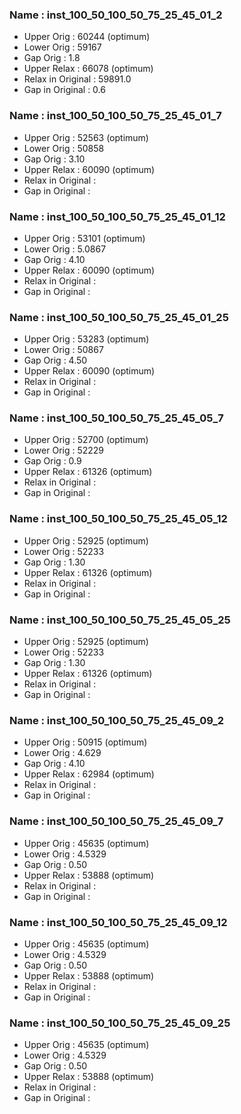 ### Name : inst_100_50_100_50_75_25_45_01_2
- Upper Orig : 60244 (optimum)
- Lower Orig : 59167
- Gap Orig : 1.8
- Upper Relax : 66078 (optimum)
- Relax in Original : 59891.0
- Gap in Original : 0.6

### Name : inst_100_50_100_50_75_25_45_01_7
- Upper Orig : 52563 (optimum)
- Lower Orig : 50858
- Gap Orig : 3.10
- Upper Relax : 60090 (optimum)
- Relax in Original : 
- Gap in Original : 

### Name : inst_100_50_100_50_75_25_45_01_12
- Upper Orig : 53101 (optimum)
- Lower Orig : 5.0867
- Gap Orig : 4.10
- Upper Relax : 60090 (optimum)
- Relax in Original : 
- Gap in Original : 

### Name : inst_100_50_100_50_75_25_45_01_25
- Upper Orig : 53283 (optimum)
- Lower Orig : 50867
- Gap Orig : 4.50
- Upper Relax : 60090 (optimum)
- Relax in Original : 
- Gap in Original :

### Name : inst_100_50_100_50_75_25_45_05_7
- Upper Orig : 52700 (optimum)
- Lower Orig : 52229
- Gap Orig : 0.9
- Upper Relax : 61326 (optimum)
- Relax in Original : 
- Gap in Original :

### Name : inst_100_50_100_50_75_25_45_05_12
- Upper Orig : 52925 (optimum)
- Lower Orig : 52233
- Gap Orig : 1.30
- Upper Relax : 61326 (optimum)
- Relax in Original : 
- Gap in Original :

### Name : inst_100_50_100_50_75_25_45_05_25
- Upper Orig : 52925 (optimum)
- Lower Orig : 52233
- Gap Orig : 1.30
- Upper Relax : 61326 (optimum)
- Relax in Original : 
- Gap in Original :

### Name : inst_100_50_100_50_75_25_45_09_2
- Upper Orig : 50915 (optimum)
- Lower Orig : 4.629
- Gap Orig : 4.10
- Upper Relax : 62984 (optimum)
- Relax in Original : 
- Gap in Original :

### Name : inst_100_50_100_50_75_25_45_09_7
- Upper Orig : 45635 (optimum)
- Lower Orig : 4.5329
- Gap Orig : 0.50
- Upper Relax : 53888 (optimum)
- Relax in Original : 
- Gap in Original :

### Name : inst_100_50_100_50_75_25_45_09_12
- Upper Orig : 45635 (optimum)
- Lower Orig : 4.5329
- Gap Orig : 0.50
- Upper Relax : 53888 (optimum)
- Relax in Original : 
- Gap in Original :

### Name : inst_100_50_100_50_75_25_45_09_25
- Upper Orig : 45635 (optimum)
- Lower Orig : 4.5329
- Gap Orig : 0.50
- Upper Relax : 53888 (optimum)
- Relax in Original : 
- Gap in Original :
